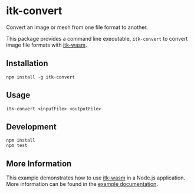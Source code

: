 itk-convert
===========

Convert an image or mesh from one file format to another.

This package provides a command line executable, `itk-convert` to convert
image file formats with
[itk-wasm](https://github.com/InsightSoftwareConsortium/itk-wasm.git).

## Installation

```
npm install -g itk-convert
```

## Usage

```
itk-convert <inputFile> <outputFile>
```

## Development

```
npm install
npm test
```

## More Information

This example demonstrates how to use
[itk-wasm](https://wasm.itk.org/) in a Node.js
application. More information can be found in the [example
documentation](https://wasm.itk.org/examples/node.html).

